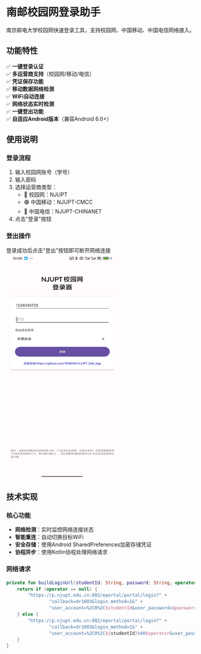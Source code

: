 # 南邮校园网登录助手

南京邮电大学校园网快速登录工具，支持校园网、中国移动、中国电信网络接入。

## 功能特性

✅ **一键登录认证**  
✅ **多运营商支持**（校园网/移动/电信）  
✅ **凭证保存功能**  
✅ **移动数据网络检测**  
✅ **WiFi自动连接**  
✅ **网络状态实时检测**  
✅ **一键登出功能**  
✅ **自适应Android版本**（兼容Android 6.0+）

## 使用说明

### 登录流程
1. 输入校园网账号（学号）
2. 输入密码
3. 选择运营商类型：
   - 🏫 校园网：NJUPT
   - 🟢 中国移动：NJUPT-CMCC
   - 🔵 中国电信：NJUPT-CHINANET
4. 点击"登录"按钮

### 登出操作
登录成功后点击"登出"按钮即可断开网络连接
<img src="https://github.com/1EM0NS/NJUPT_Net_App/blob/master/88df522017e38ede833a58b30924194d.jpg" width="300" height="600" alt="示例图片">
## 技术实现

### 核心功能
- **网络检测**：实时监控网络连接状态
- **智能重连**：自动切换目标WiFi
- **安全存储**：使用Android SharedPreferences加密存储凭证
- **协程异步**：使用Kotlin协程处理网络请求
### 网络请求
```kotlin
private fun buildLoginUrl(studentId: String, password: String, operator: String?): String {
    return if (operator == null) {
        "https://p.njupt.edu.cn:802/eportal/portal/login?" +
                "callback=dr1003&login_method=1&" +
                "user_account=%2C0%2C$studentId&user_password=$password"
    } else {
        "https://p.njupt.edu.cn:802/eportal/portal/login?" +
                "callback=dr1003&login_method=1&" +
                "user_account=%2C0%2C${studentId}%40$operator&user_password=$password"
    }
}
